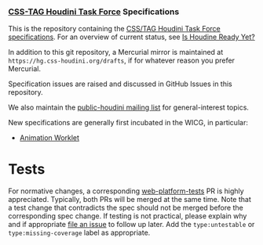 ### [CSS-TAG Houdini Task Force](https://wiki.css-houdini.org/) Specifications

This is the repository containing the [CSS/TAG Houdini Task Force specifications](https://drafts.css-houdini.org/). For an overview of current status, see [Is Houdine Ready Yet?](https://ishoudinireadyyet.com/)

In addition to this git repository, a Mercurial mirror is maintained at `https://hg.css-houdini.org/drafts`, if for whatever reason you prefer Mercurial.

Specification issues are raised and discussed in GitHub Issues in this repository.

We also maintain the [public-houdini mailing list](http://lists.w3.org/Archives/Public/public-houdini/) for general-interest topics.

New specifications are generally first incubated in the WICG, in particular:
- [Animation Worklet](https://github.com/WICG/animation-worklet)

# Tests

For normative changes, a corresponding
[web-platform-tests](https://github.com/web-platform-tests/wpt) PR is highly appreciated. Typically,
both PRs will be merged at the same time. Note that a test change that contradicts the spec should
not be merged before the corresponding spec change. If testing is not practical, please explain why
and if appropriate [file an issue](https://github.com/web-platform-tests/wpt/issues/new) to follow
up later. Add the `type:untestable` or `type:missing-coverage` label as appropriate.

